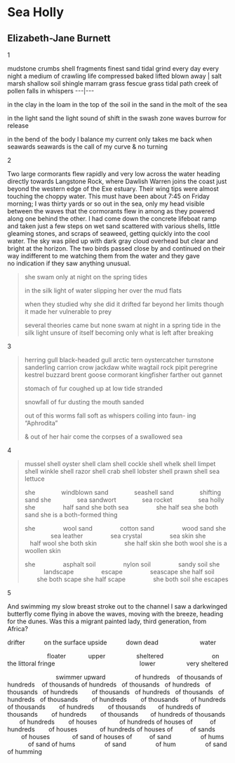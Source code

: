 # Sea Holly
## Elizabeth-Jane Burnett
1

mudstone crumbs
shell
fragments
finest sand
tidal
grind
every day
every
night
a medium of
crawling
life
compressed
baked
lifted
blown away |
salt
marsh
shallow
soil
shingle
marram
grass
fescue
grass
tidal
path
creek
of
pollen
falls
in whispers
---|---


in the clay in the loam in the top of  the soil
in the sand in the molt of  the sea

in the light sand the light sound of shift in the swash
zone waves burrow for release

in the bend of  the body
I balance my current only takes me back
when seawards seawards is the call of my curve
& no turning


2

Two large cormorants flew rapidly and very low across the water heading
directly towards Langstone Rock, where Dawlish Warren joins the coast just
beyond the western edge of the Exe estuary. Their wing tips were almost
touching the choppy water. This must have been about 7:45 on Friday morning; I
was thirty yards or so out in the sea, only my head visible between the waves
that the cormorants flew in among as they powered along one behind the other.
I had come down the concrete lifeboat ramp and taken just a few steps on wet
sand scattered with various shells, little gleaming stones, and scraps of
seaweed, getting quickly into the cool water. The sky was piled up with dark
gray cloud overhead but clear and bright at the horizon. The two birds passed
close by and continued on their way indifferent to me watching them from the
water and they gave no indication if they saw anything unusual.
> she swam
>  only at night
>  on the spring tides
>
>  in the silk light of water
>  slipping her over
>  the mud flats
>
> when they studied why she did it
>  drifted far beyond her limits
>  though it made her vulnerable to prey
>
> several theories came
>  but none swam
>  at night in a spring tide
>  in the silk light unsure
>  of itself
>  becoming only what is left
>  after breaking

3

> herring gull
>  black-headed gull
>  arctic tern
>  oystercatcher
>  turnstone
>  sanderling
>  carrion crow
>  jackdaw
>  white wagtail
>  rock pipit
>  peregrine
>  kestrel
>  buzzard
>  brent goose
>  cormorant
>  kingfisher
>  farther out
>  gannet
>
>  stomach of fur
>  coughed up at low tide
>  stranded
>
>  snowfall of fur
>  dusting the mouth
>  sanded
>
>  out of this
>  worms fall
>  soft as whispers
>  coiling into faun-
>  ing “Aphrodita”
>
>  & out of her hair come the corpses
>  of a swallowed sea

4

> mussel
>  shell
>  oyster shell
>  clam
>  shell
>  cockle shell
>  whelk
>  shell
>  limpet shell
>  winkle
>  shell
>  razor shell
>  crab shell
>  lobster
>  shell
>  prawn shell
>  sea
>  lettuce
>
>  she
>                windblown sand
>                seashell sand
>                shifting sand
>  she
>                sea sandwort
>                sea rocket
>                sea holly
>  she
>                 half sand
>  she both sea
>                 she half sea
>  she both sand
>  she is a both-formed thing
>
>  she
>                 wool sand
>                 cotton sand
>                 wood sand
>  she
>                 sea leather
>                 sea crystal
>                 sea skin
>  she
>                 half wool
>  she both skin
>                 she half skin
>  she both wool
>  she is a woollen skin
>
>  she
>                 asphalt soil
>                 nylon soil
>                 sandy soil
>  she
>                 landscape
>                 escape
>                 seascape
>  she half soil
>                 she both scape
>  she half scape
>                 she both soil
>  she escapes

5

And swimming my slow breast stroke out to the channel I saw a darkwinged
butterfly come flying in above the waves, moving with the breeze, heading for
the dunes. Was this a migrant painted lady, third generation, from Africa?



drifter           on the surface
upside           down dead
                       water

                       floater             upper                  sheltered
                           on the littoral fringe
                                                lower                  very
sheltered

                            swimmer upward                 of hundreds    of
thousands
of hundreds    of thousands
of hundreds   of thousands   of hundreds   of thousands   of hundreds
       of thousands   of hundreds   of thousands   of hundreds   of
thousands        of hundreds        of thousands       of hundreds
of
thousands        of hundreds        of thousands       of hundreds
of
thousands        of hundreds        of thousands       of hundreds
of
thousands        of hundreds        of houses             of hundreds
of
houses of          of hundreds        of houses             of hundreds
of
houses of          of sands               of houses             of sand
of
houses of          of sand                 of hums               of sand
of
hums                 of sand                 of hum                 of sand
of
humming